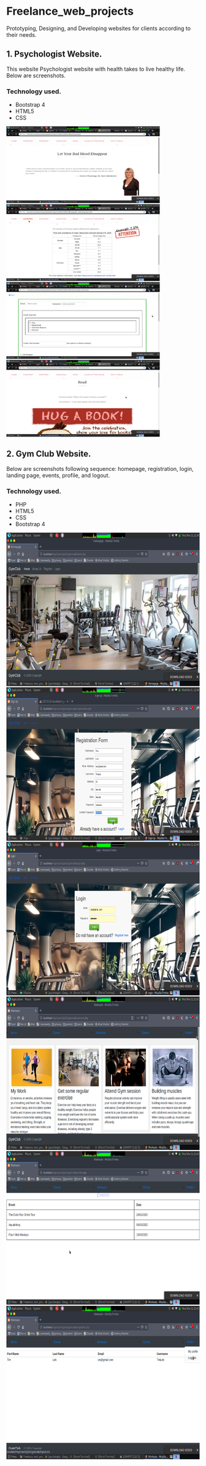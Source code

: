 # Freelance_web_projects
Prototyping, Designing, and Developing websites for clients according to their needs.

## 1. Psychologist Website.
This website Psychologist website with health takes to live healthy life. Below are screenshots.
### Technology used.
* Bootstrap 4
* HTML5
* CSS

<a href="url"><img src="https://github.com/RocqJones/Freelance_web_projects/blob/master/imgs/psy1.png" height="200" width="400" ></a>
<a href="url"><img src="https://github.com/RocqJones/Freelance_web_projects/blob/master/imgs/psy2.png" height="200" width="400" ></a>
<a href="url"><img src="https://github.com/RocqJones/Freelance_web_projects/blob/master/imgs/psy3.png" height="200" width="400" ></a>
<a href="url"><img src="https://github.com/RocqJones/Freelance_web_projects/blob/master/imgs/psy4.png" height="200" width="400" ></a>

## 2. Gym Club Website. 
Below are screenshots following sequence: homepage, registration, login, landing page, events, profile, and logout.
### Technology used.
* PHP
* HTML5
* CSS
* Bootstrap 4

<a href="url"><img src="https://github.com/RocqJones/Freelance_web_projects/blob/master/imgs/gym1.png" height="400" width="700" ></a>
<a href="url"><img src="https://github.com/RocqJones/Freelance_web_projects/blob/master/imgs/gym2.png" height="400" width="700" ></a>
<a href="url"><img src="https://github.com/RocqJones/Freelance_web_projects/blob/master/imgs/gym3.png" height="400" width="700" ></a>
<a href="url"><img src="https://github.com/RocqJones/Freelance_web_projects/blob/master/imgs/gym4_afterlogin.png" height="400" width="700" ></a>
<a href="url"><img src="https://github.com/RocqJones/Freelance_web_projects/blob/master/imgs/gym5.png" height="400" width="700" ></a>
<a href="url"><img src="https://github.com/RocqJones/Freelance_web_projects/blob/master/imgs/gym6.png" height="400" width="700" ></a>
